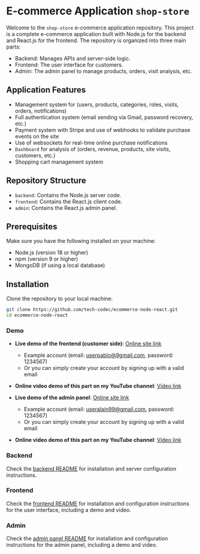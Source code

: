# E-commerce Application `shop-store`

Welcome to the `shop-store` e-commerce application repository. This project is a complete e-commerce application built with Node.js for the backend and React.js for the frontend. The repository is organized into three main parts:
- Backend: Manages APIs and server-side logic.
- Frontend: The user interface for customers.
- Admin: The admin panel to manage products, orders, visit analysis, etc.

## Application Features

- Management system for (users, products, categories, roles, visits, orders, notifications)
- Full authentication system (email sending via Gmail, password recovery, etc.)
- Payment system with Stripe and use of webhooks to validate purchase events on the site
- Use of websockets for real-time online purchase notifications
- `Dashboard` for analysis of (orders, revenue, products, site visits, customers, etc.)
- Shopping cart management system

## Repository Structure

- `backend`: Contains the Node.js server code.
- `frontend`: Contains the React.js client code.
- `admin`: Contains the React.js admin panel.

## Prerequisites

Make sure you have the following installed on your machine:
- Node.js (version 18 or higher)
- npm (version 9 or higher)
- MongoDB (if using a local database)

## Installation

Clone the repository to your local machine:

```bash
git clone https://github.com/tech-codec/ecommerce-node-react.git
cd ecommerce-node-react
```

### Demo
- **Live demo of the frontend (customer side)**: [Online site link](https://shop-store-one.vercel.app/)
    - Example account (email: userpablo@9gmail.com, password: 1234567)
    - Or you can simply create your account by signing up with a valid email
- **Online video demo of this part on my YouTube channel**: [Video link](https://www.youtube.com/watch?v=SCy1VY_LUCo)

- **Live demo of the admin panel**: [Online site link](https://admin-shop-store.vercel.app/)
    - Example account (email: useralain99@gmail.com, password: 1234567)
    - Or you can simply create your account by signing up with a valid email
- **Online video demo of this part on my YouTube channel**: [Video link](https://youtu.be/-skrT-X8nPs)

### Backend

Check the [backend README](backend/README.md) for installation and server configuration instructions.

### Frontend

Check the [frontend README](frontend/README.md) for installation and configuration instructions for the user interface, including a demo and video.

### Admin

Check the [admin panel README](admin/README.md) for installation and configuration instructions for the admin panel, including a demo and video.

